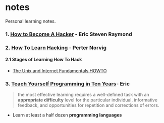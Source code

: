 # notes
Personal learning notes.

### 1. [How to Become A Hacker](http://www.catb.org/esr/faqs/hacker-howto.html) - Eric Steven Raymond
### 2. [How To Learn Hacking](http://www.catb.org/esr/faqs/hacking-howto.html) - Perter Norvig
#### 2.1 Stages of Learning How To Hack
- [The Unix and Internet Fundamentals HOWTO](http://www.tldp.org/HOWTO/Unix-and-Internet-Fundamentals-HOWTO/index.html)

### 3. [Teach Yourself Programming in Ten Years](http://norvig.com/21-days.html)- Eric

> the most effective learning requires a well-defined task with an **appropriate difficulty** level for the particular individual, informative feedback, and opportunities for repetition and corrections of errors.

- Learn at least a half dozen **programming languages**

